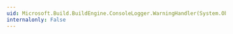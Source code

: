 ```yaml
---
uid: Microsoft.Build.BuildEngine.ConsoleLogger.WarningHandler(System.Object,Microsoft.Build.Framework.BuildWarningEventArgs)
internalonly: False
---
```

